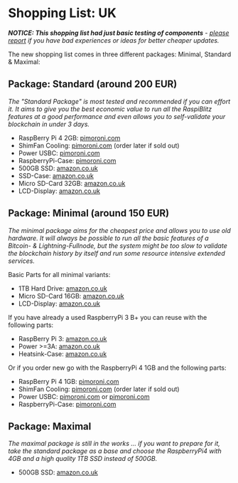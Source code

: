 # Shopping List: UK

*__NOTICE: This shopping list had just basic testing of components__ - [please report](https://github.com/rootzoll/raspiblitz/issues/691) if you have bad experiences or ideas for better cheaper updates.*

The new shopping list comes in three different packages: Minimal, Standard & Maximal:

## Package: Standard (around 200 EUR)

*The "Standard Package" is most tested and recommended if you can effort it. It aims to give you the best economic value to run all the RaspiBlitz features at a good performance and even allows you to self-validate your blockchain in under 3 days.* 

* RaspBerry Pi 4 2GB: [pimoroni.com](https://shop.pimoroni.com/products/raspberry-pi-4?variant=29157087412307)
* ShimFan Cooling: [pimoroni.com](https://shop.pimoroni.com/products/fan-shim) (order later if sold out)
* Power USBC: [pimoroni.com](https://shop.pimoroni.com/products/universal-usb-c-power-supply-5-1v-3a)
* RaspberryPi-Case: [pimoroni.com](https://shop.pimoroni.com/products/pibow-coupe-4?variant=29210100105299)
* 500GB SSD: [amazon.co.uk](https://amzn.to/384kwaG)
* SSD-Case: [amazon.co.uk](https://amzn.to/2SkOLU9)
* Micro SD-Card 32GB: [amazon.co.uk](https://amzn.to/31sBop4)
* LCD-Display: [amazon.co.uk](https://amzn.to/2S0oOtU)

## Package: Minimal (around 150 EUR)

*The minimal package aims for the cheapest price and allows you to use old hardware. It will always be possible to run all the basic features of a Bitcoin- & Lightning-Fullnode, but the system might be too slow to validate the blockchain history by itself and run some resource intensive extended services.*

Basic Parts for all minimal variants:
* 1TB Hard Drive: [amazon.co.uk](https://amzn.to/3bpZaXo)
* Micro SD-Card 16GB: [amazon.co.uk](https://amzn.to/2OyIKlH)
* LCD-Display: [amazon.co.uk](https://amzn.to/2SlQp7Y)

If you have already a used RaspberryPi 3 B+ you can reuse with the following parts:
* RaspBerry Pi 3: [amazon.co.uk](https://amzn.to/3bhWta4)
* Power >=3A: [amazon.co.uk](https://amzn.to/2Oy4VbE)
* Heatsink-Case: [amazon.co.uk](https://amzn.to/2Ov2k1W)

Or if you order new go with the RaspberryPi 4 1GB and the following parts:
* RaspBerry Pi 4 1GB: [pimoroni.com](https://shop.pimoroni.com/products/raspberry-pi-4?variant=29157087379539)
* ShimFan Cooling: [pimoroni.com](https://shop.pimoroni.com/products/fan-shim) (order later if sold out)
* Power USBC: [pimoroni.com](https://shop.pimoroni.com/products/raspberry-pi-official-usb-c-power-supply-eu?variant=29392393371750) or [pimoroni.com](https://shop.pimoroni.com/products/universal-usb-c-power-supply-5-1v-3a)
* RaspberryPi-Case: [pimoroni.com](https://shop.pimoroni.com/products/pibow-coupe-4?variant=29210100105299)

## Package: Maximal

*The maximal package is still in the works ... if you want to prepare for it, take the standard package as a base and choose the RaspberryPi4 with 4GB and a high quality 1TB SSD instead of 500GB.*

* 500GB SSD: [amazon.co.uk](https://amzn.to/3bcI7I6)

